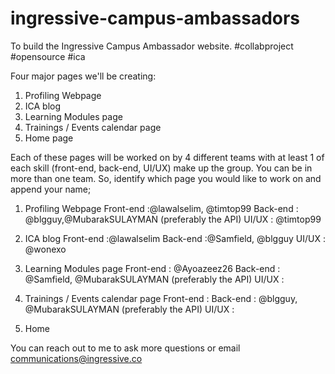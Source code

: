 # ingressive-campus-ambassadors
To build the Ingressive Campus Ambassador website. #collabproject #opensource #ica

Four major pages we'll be creating:
1. Profiling Webpage
2. ICA blog
3. Learning Modules page
4. Trainings / Events calendar page
5. Home page

Each of these pages will be worked on by 4 different teams with at least 1 of each skill (front-end, back-end, UI/UX) make up the group. You can be in more than one team. So, identify which page you would like to work on and append your name;
1. Profiling Webpage
Front-end :@lawalselim, @timtop99
Back-end : @blgguy,@MubarakSULAYMAN (preferably the API)
UI/UX : @timtop99

2. ICA blog
Front-end :@lawalselim
Back-end :@Samfield, @blgguy
UI/UX : @wonexo

3. Learning Modules page
Front-end : @Ayoazeez26
Back-end : @Samfield, @MubarakSULAYMAN (preferably the API)
UI/UX :

4. Trainings / Events calendar page
Front-end :
Back-end : @blgguy, @MubarakSULAYMAN (preferably the API)
UI/UX :

5. Home

You can reach out to me to ask more questions or email communications@ingressive.co
